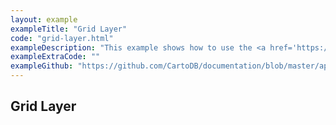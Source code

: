 ```yaml
---
layout: example
exampleTitle: "Grid Layer"
code: "grid-layer.html"
exampleDescription: "This example shows how to use the <a href='https://deck.gl/docs/api-reference/aggregation-layers/grid-layer' target='_blank'>GridLayer</a> to render a grid heatmap based on an array of inputs."
exampleExtraCode: ""
exampleGithub: "https://github.com/CartoDB/documentation/blob/master/app/content/deck-gl/examples/clustering-and-aggregation/grid-layer.html"
---
```

## Grid Layer
